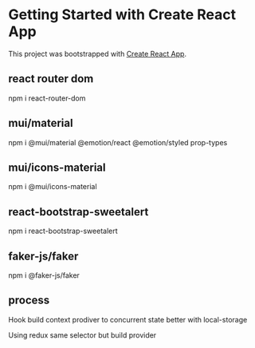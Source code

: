 # Getting Started with Create React App

This project was bootstrapped with [Create React App](https://github.com/facebook/create-react-app).

## react router dom

npm i react-router-dom

## mui/material

npm i @mui/material @emotion/react @emotion/styled prop-types

## mui/icons-material

npm i @mui/icons-material

## react-bootstrap-sweetalert

npm i react-bootstrap-sweetalert

## faker-js/faker

npm i @faker-js/faker

## process

Hook build context prodiver to concurrent state better with local-storage

Using redux same selector but build provider